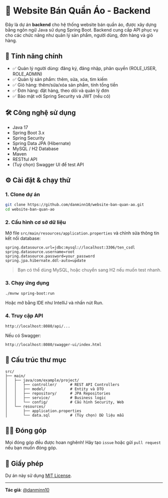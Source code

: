 # 👕 Website Bán Quần Áo - Backend

Đây là dự án **backend** cho hệ thống website bán quần áo, được xây dựng bằng ngôn ngữ Java sử dụng Spring Boot. Backend cung cấp API phục vụ cho các chức năng như quản lý sản phẩm, người dùng, đơn hàng và giỏ hàng.

## 🚀 Tính năng chính

- ✅ Quản lý người dùng: đăng ký, đăng nhập, phân quyền (ROLE_USER, ROLE_ADMIN)
- ✅ Quản lý sản phẩm: thêm, sửa, xóa, tìm kiếm
- ✅ Giỏ hàng: thêm/sửa/xóa sản phẩm, tính tổng tiền
- ✅ Đơn hàng: đặt hàng, theo dõi và quản lý đơn
- ✅ Bảo mật với Spring Security và JWT (nếu có)

## 🛠️ Công nghệ sử dụng

- Java 17
- Spring Boot 3.x
- Spring Security
- Spring Data JPA (Hibernate)
- MySQL / H2 Database
- Maven
- RESTful API
- (Tuỳ chọn) Swagger UI để test API

## ⚙️ Cài đặt & chạy thử

### 1. Clone dự án

```bash
git clone https://github.com/danminn10/website-ban-quan-ao.git
cd website-ban-quan-ao
```

### 2. Cấu hình cơ sở dữ liệu

Mở file `src/main/resources/application.properties` và chỉnh sửa thông tin kết nối database:

```properties
spring.datasource.url=jdbc:mysql://localhost:3306/ten_csdl
spring.datasource.username=root
spring.datasource.password=your_password
spring.jpa.hibernate.ddl-auto=update
```

> Bạn có thể dùng MySQL, hoặc chuyển sang H2 nếu muốn test nhanh.

### 3. Chạy ứng dụng

```bash
./mvnw spring-boot:run
```

Hoặc mở bằng IDE như IntelliJ và nhấn nút Run.

### 4. Truy cập API

```
http://localhost:8080/api/...
```

Nếu có Swagger:

```
http://localhost:8080/swagger-ui/index.html
```

## 📁 Cấu trúc thư mục

```
src/
├── main/
│   ├── java/com/example/project/
│   │   ├── controller/      # REST API Controllers
│   │   ├── model/           # Entity và DTO
│   │   ├── repository/      # JPA Repositories
│   │   ├── service/         # Business logic
│   │   └── config/          # Cấu hình Security, Web
│   └── resources/
│       ├── application.properties
│       └── data.sql         # (Tùy chọn) Dữ liệu mẫu
```

## 🧑‍💻 Đóng góp

Mọi đóng góp đều được hoan nghênh! Hãy tạo `issue` hoặc gửi `pull request` nếu bạn muốn đóng góp.

## 📄 Giấy phép

Dự án này sử dụng [MIT License](LICENSE).

---

**Tác giả**: [@danminn10](https://github.com/danminn10)
